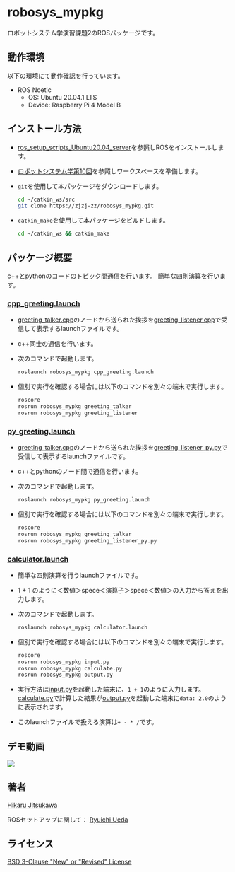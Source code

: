 # robosys_mypkg

ロボットシステム学演習課題2のROSパッケージです。

## 動作環境

以下の環境にて動作確認を行っています。

- ROS Noetic
  - OS: Ubuntu 20.04.1 LTS
  - Device: Raspberry Pi 4 Model B

## インストール方法

- [ros_setup_scripts_Ubuntu20.04_server](http://github.com/ryuichiueda/ros_setup_scripts_Ubuntu20.04_server)を参照しROSをインストールします。

- [ロボットシステム学第10回](https://ryuichiueda.github.io/robosys2020/lesson10_ros.html#/)を参照しワークスペースを準備します。

- `git`を使用して本パッケージをダウンロードします。

  ```bash
  cd ~/catkin_ws/src
  git clone https://zjzj-zz/robosys_mypkg.git
  ```

- `catkin_make`を使用して本パッケージをビルドします。

  ```bash
  cd ~/catkin_ws && catkin_make
  ```

## パッケージ概要

c++とpythonのコードのトピック間通信を行います。 
簡単な四則演算を行います。 

### [cpp_greeting.launch](https://github.com/zjzj-zz/robosys_mypkg/blob/main/launch/cpp_greeting.launch)

- [greeting_talker.cpp](https://github.com/zjzj-zz/robosys_mypkg/blob/main/src/greeting_talker.cpp)のノードから送られた挨拶を[greeting_listener.cpp](https://github.com/zjzj-zz/robosys_mypkg/blob/main/src/greeting_listener.cpp)で受信して表示するlaunchファイルです。 
- c++同士の通信を行います。

- 次のコマンドで起動します。

  ```bash
  roslaunch robosys_mypkg cpp_greeting.launch
  ```

- 個別で実行を確認する場合には以下のコマンドを別々の端末で実行します。

  ```bash
  roscore 
  rosrun robosys_mypkg greeting_talker 
  rosrun robosys_mypkg greeting_listener
  ```

### [py_greeting.launch](https://github.com/zjzj-zz/robosys_mypkg/blob/main/launch/py_greeting.launch)

- [greeting_talker.cpp](https://github.com/zjzj-zz/robosys_mypkg/blob/main/src/greeting_talker.cpp)のノードから送られた挨拶を[greeting_listener_py.py](https://github.com/zjzj-zz/robosys_mypkg/blob/main/scripts/greeting_listener_py.py)で受信して表示するlaunchファイルです。 
- c++とpythonのノード間で通信を行います。

- 次のコマンドで起動します。

  ```bash
  roslaunch robosys_mypkg py_greeting.launch
  ```

- 個別で実行を確認する場合には以下のコマンドを別々の端末で実行します。

  ```bash
  roscore
  rosrun robosys_mypkg greeting_talker
  rosrun robosys_mypkg greeting_listener_py.py
  ```
### [calculator.launch](https://github.com/zjzj-zz/robosys_mypkg/blob/main/launch/calculator.launch)

- 簡単な四則演算を行うlaunchファイルです。
- 1 + 1 のように＜数値＞spece＜演算子＞spece＜数値＞の入力から答えを出力します。

- 次のコマンドで起動します。

  ```bash
  roslaunch robosys_mypkg calculator.launch
  ```

- 個別で実行を確認する場合には以下のコマンドを別々の端末で実行します。

  ```bash
  roscore
  rosrun robosys_mypkg input.py
  rosrun robosys_mypkg calculate.py
  rosrun robosys_mypkg output.py
  ```

- 実行方法は[input.py](https://github.com/zjzj-zz/robosys_mypkg/blob/main/scripts/input.py)を起動した端末に、`1 + 1`のように入力します。[calculate.py](https://github.com/zjzj-zz/robosys_mypkg/blob/main/scripts/calculate.py)で計算した結果が[output.py](https://github.com/zjzj-zz/robosys_mypkg/blob/main/scripts/output.py)を起動した端末に`data: 2.0`のように表示されます。

- このlaunchファイルで扱える演算は`+ - * /`です。

## デモ動画

[![](https://img.youtube.com/vi/qLvJ595EBtI/0.jpg)](https://www.youtube.com/watch?v=qLvJ595EBtI)

## 著者

[Hikaru Jitsukawa](https://github.com/zjzj-zz)

ROSセットアップに関して：
[Ryuichi Ueda](https://github.com/ryuichiueda)

## ライセンス

[BSD 3-Clause "New" or "Revised" License](https://github.com/zjzj-zz/robosys_mypkg/blob/main/LICENSE)
